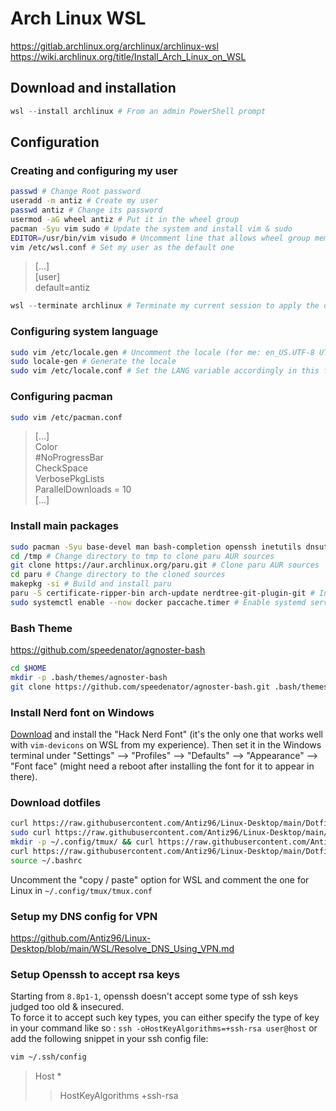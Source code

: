 # Arch Linux WSL

<https://gitlab.archlinux.org/archlinux/archlinux-wsl>  
<https://wiki.archlinux.org/title/Install_Arch_Linux_on_WSL>

## Download and installation

```PowerShell
wsl --install archlinux # From an admin PowerShell prompt
```

## Configuration

### Creating and configuring my user

```bash
passwd # Change Root password
useradd -m antiz # Create my user
passwd antiz # Change its password
usermod -aG wheel antiz # Put it in the wheel group
pacman -Syu vim sudo # Update the system and install vim & sudo
EDITOR=/usr/bin/vim visudo # Uncomment line that allows wheel group members to use sudo on any command
vim /etc/wsl.conf # Set my user as the default one
```

> [...]  
> [user]  
> default=antiz

```PowerShell
wsl --terminate archlinux # Terminate my current session to apply the default user switch (should be executed from a PowerShell prompt)
```

### Configuring system language

```bash
sudo vim /etc/locale.gen # Uncomment the locale (for me: en_US.UTF-8 UTF-8)
sudo locale-gen # Generate the locale
sudo vim /etc/locale.conf # Set the LANG variable accordingly in this file (for me: LANG=en_US.UTF-8)
```

### Configuring pacman

```bash
sudo vim /etc/pacman.conf
```

> [...]  
> Color  
> #NoProgressBar  
> CheckSpace  
> VerbosePkgLists  
> ParallelDownloads = 10  
> [...]

### Install main packages

```bash
sudo pacman -Syu base-devel man bash-completion openssh inetutils dnsutils traceroute rsync zip unzip diffutils git tmux plocate htop fastfetch docker distrobox pacman-contrib powerline-fonts ttf-nerd-fonts-symbols vim-devicons vim-nerdtree wl-clipboard # Install main packages from the repo
cd /tmp # Change directory to tmp to clone paru AUR sources
git clone https://aur.archlinux.org/paru.git # Clone paru AUR sources
cd paru # Change directory to the cloned sources
makepkg -si # Build and install paru
paru -S certificate-ripper-bin arch-update nerdtree-git-plugin-git # Install AUR packages
sudo systemctl enable --now docker paccache.timer # Enable systemd services
```

### Bash Theme

<https://github.com/speedenator/agnoster-bash>

```bash
cd $HOME
mkdir -p .bash/themes/agnoster-bash
git clone https://github.com/speedenator/agnoster-bash.git .bash/themes/agnoster-bash
```

### Install Nerd font on Windows

[Download](https://www.nerdfonts.com/font-downloads) and install the "Hack Nerd Font" (it's the only one that works well with `vim-devicons` on WSL from my experience). Then set it in the Windows terminal under "Settings" --> "Profiles" --> "Defaults" --> "Appearance" --> "Font face" (might need a reboot after installing the font for it to appear in there).

### Download dotfiles

```bash
curl https://raw.githubusercontent.com/Antiz96/Linux-Desktop/main/Dotfiles/Bashrc/Arch-WSL -o ~/.bashrc
sudo curl https://raw.githubusercontent.com/Antiz96/Linux-Desktop/main/Dotfiles/General/pacman-mirrorlist -o /etc/pacman.d/mirrorlist
mkdir -p ~/.config/tmux/ && curl https://raw.githubusercontent.com/Antiz96/Linux-Desktop/main/Dotfiles/General/tmux.conf -o ~/.config/tmux/tmux.conf
curl https://raw.githubusercontent.com/Antiz96/Linux-Desktop/main/Dotfiles/General/vimrc -o ~/.vimrc && mkdir -p ~/.vim/colors && curl https://raw.githubusercontent.com/vv9k/vim-github-dark/master/colors/ghdark.vim -o ~/.vim/colors/ghdark.vim
source ~/.bashrc
```

Uncomment the "copy / paste" option for WSL and comment the one for Linux in `~/.config/tmux/tmux.conf`

### Setup my DNS config for VPN

<https://github.com/Antiz96/Linux-Desktop/blob/main/WSL/Resolve_DNS_Using_VPN.md>

### Setup Openssh to accept rsa keys

Starting from `8.8p1-1`, openssh doesn't accept some type of ssh keys judged too old & insecured.  
To force it to accept such key types, you can either specify the type of key in your command like so : `ssh -oHostKeyAlgorithms=+ssh-rsa user@host` or add the following snippet in your ssh config file:

```bash
vim ~/.ssh/config
```

> Host *  
> >  HostKeyAlgorithms +ssh-rsa
